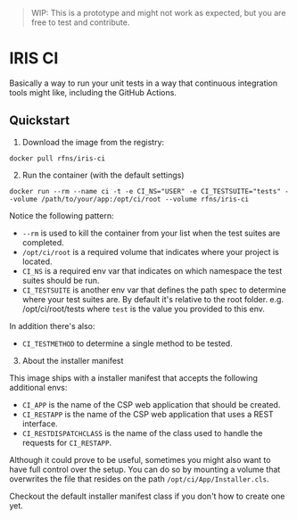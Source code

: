 > WIP: This is a prototype and might not work as expected, but you are free to test and contribute.

# IRIS CI

Basically a way to run your unit tests in a way that continuous integration tools might like, including the GitHub Actions.

## Quickstart

1. Download the image from the registry:

```
docker pull rfns/iris-ci
```

2. Run the container (with the default settings)

```
docker run --rm --name ci -t -e CI_NS="USER" -e CI_TESTSUITE="tests" --volume /path/to/your/app:/opt/ci/root --volume rfns/iris-ci
```

Notice the following pattern:

* `--rm` is used to kill the container from your list when the test suites are completed.
* `/opt/ci/root` is a required volume that indicates where your project is located.
* `CI_NS` is a required env var that indicates on which namespace the test suites should be run.
* `CI_TESTSUITE` is another env var that defines the path spec to determine where your test suites are. By default it's relative to the root folder. e.g. /opt/ci/root/tests where `test` is the value you provided to this env.

In addition there's also:

*  `CI_TESTMETHOD` to determine a single method to be tested.

3. About the installer manifest

This image ships with a installer manifest that accepts the following additional envs:

* `CI_APP` is the name of the CSP web application that should be created.
* `CI_RESTAPP` is the name of the CSP web application that uses a REST interface.
* `CI_RESTDISPATCHCLASS` is the name of the class used to handle the requests for `CI_RESTAPP`.

Although it could prove to be useful, sometimes you might also want to have full control over the setup.
You can do so by mounting a volume that overwrites the file that resides on the path `/opt/ci/App/Installer.cls`.

Checkout the default installer manifest class if you don't how to create one yet.

